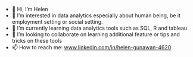 - 👋 Hi, I’m Helen
- 👀 I’m interested in data analytics especially about human being, be it employment setting or social setting.
- 🌱 I’m currently learning data analytics tools such as SQL, R and tableau
- 💞️ I’m looking to collaborate on learning additional feature or tips and tricks on these tools
- 📫 How to reach me: www.linkedin.com/in/helen-gunawan-4620

<!---
eyechantakarai/eyechantakarai is a ✨ special ✨ repository because its `README.md` (this file) appears on your GitHub profile.
You can click the Preview link to take a look at your changes.
--->
